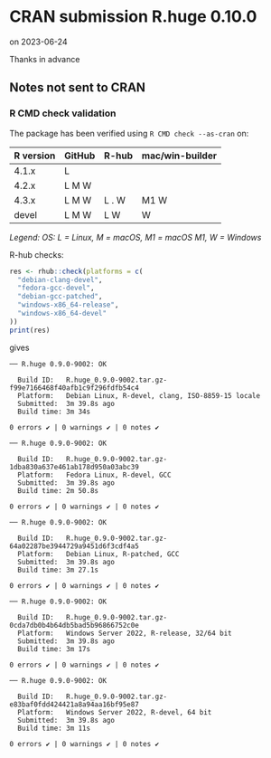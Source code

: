 # CRAN submission R.huge 0.10.0

on 2023-06-24

Thanks in advance


## Notes not sent to CRAN

### R CMD check validation

The package has been verified using `R CMD check --as-cran` on:

| R version     | GitHub | R-hub | mac/win-builder |
| ------------- | ------ | ----- | --------------- |
| 4.1.x         | L      |       |                 |
| 4.2.x         | L M W  |       |                 |
| 4.3.x         | L M W  | L . W | M1 W            |
| devel         | L M W  | L   W |    W            |

*Legend: OS: L = Linux, M = macOS, M1 = macOS M1, W = Windows*


R-hub checks:

```r
res <- rhub::check(platforms = c(
  "debian-clang-devel", 
  "fedora-gcc-devel",
  "debian-gcc-patched", 
  "windows-x86_64-release",
  "windows-x86_64-devel"
))
print(res)
```

gives

```
── R.huge 0.9.0-9002: OK

  Build ID:   R.huge_0.9.0-9002.tar.gz-f99e7166468f40afb1c9f296fdfb54c4
  Platform:   Debian Linux, R-devel, clang, ISO-8859-15 locale
  Submitted:  3m 39.8s ago
  Build time: 3m 34s

0 errors ✔ | 0 warnings ✔ | 0 notes ✔

── R.huge 0.9.0-9002: OK

  Build ID:   R.huge_0.9.0-9002.tar.gz-1dba830a637e461ab178d950a03abc39
  Platform:   Fedora Linux, R-devel, GCC
  Submitted:  3m 39.8s ago
  Build time: 2m 50.8s

0 errors ✔ | 0 warnings ✔ | 0 notes ✔

── R.huge 0.9.0-9002: OK

  Build ID:   R.huge_0.9.0-9002.tar.gz-64a02287be3944729a9451d6f3cdf4a5
  Platform:   Debian Linux, R-patched, GCC
  Submitted:  3m 39.8s ago
  Build time: 3m 27.1s

0 errors ✔ | 0 warnings ✔ | 0 notes ✔

── R.huge 0.9.0-9002: OK

  Build ID:   R.huge_0.9.0-9002.tar.gz-0cda7db0b4b64db5bad5b96866752c0e
  Platform:   Windows Server 2022, R-release, 32/64 bit
  Submitted:  3m 39.8s ago
  Build time: 3m 17s

0 errors ✔ | 0 warnings ✔ | 0 notes ✔

── R.huge 0.9.0-9002: OK

  Build ID:   R.huge_0.9.0-9002.tar.gz-e83baf0fdd424421a8a94aa16bf95e87
  Platform:   Windows Server 2022, R-devel, 64 bit
  Submitted:  3m 39.8s ago
  Build time: 3m 11s

0 errors ✔ | 0 warnings ✔ | 0 notes ✔
```
